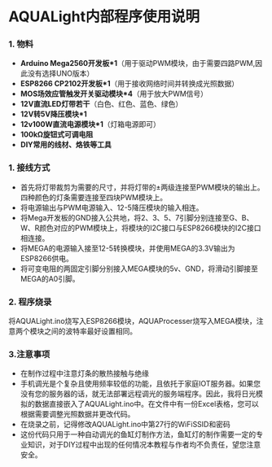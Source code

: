 # AQUALight内部程序使用说明
### 1. 物料
+ **Arduino Mega2560开发板*1**（用于驱动PWM模块，由于需要四路PWM,因此没有选择UNO版本）
+ **ESP8266 CP2102开发板*1**（用于接收网络时间并转换成光照数据）
+ **MOS场效应管触发开关驱动模块*4**（用于放大PWM信号）
+ **12V直流LED灯带若干**（白色、红色、蓝色、绿色）
+ **12V转5V降压模块*1**
+ **12v100W直流电源模块*1**（灯箱电源即可）
+ **100kΩ旋钮式可调电阻**
+ **DIY常用的线材、烙铁等工具**
### 1. 接线方式
  * 首先将灯带裁剪为需要的尺寸，并将灯带的±两级连接至PWM模块的输出上。四种颜色的灯条需要连接至四块PWM模块上。
  * 将电源输出与PWM电源输入、12-5降压模块的输入相连。
  * 将Mega开发板的GND接入公共地，将2、3、5、7引脚分别连接至G、B、W、R颜色对应的PWM模块上，将模块的I2C接口与ESP8266模块的I2C接口相连接。
  * 将MEGA的电源输入接至12-5转换模块，并使用MEGA的3.3V输出为ESP8266供电。
  * 将可变电阻的两固定引脚分别接入MEGA模块的5v、GND，将滑动引脚接至MEGA的A0引脚。
  ### 2. 程序烧录
  将AQUALight.ino烧写入ESP8266模块，AQUAProcesser烧写入MEGA模块，注意两个模块之间的波特率最好设置相同。
  ### 3.注意事项
  * 在制作过程中注意灯条的散热接触与绝缘
  * 手机调光是个复杂且使用频率较低的功能，且依托于家庭IOT服务器。如果您没有您的服务器的话，就无法部署远程调光的服务端程序。因此，我将日光模拟的数据直接嵌入了AQUALight.ino中。在文件中有一份Excel表格，您可以根据需要调整光照数据并更改代码。
  * 在烧录之前，记得修改AQUALight.ino中第27行的WiFiSSID和密码
  * 这份代码只用于一种自动调光的鱼缸灯制作方法，鱼缸灯的制作需要一定的专业知识，对于DIY过程中出现的任何情况本教程与作者均不负责任，望您注意安全。
